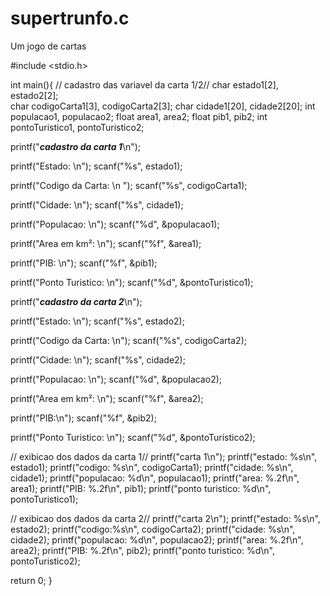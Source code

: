 # supertrunfo.c
Um jogo de cartas 

#include <stdio.h>


  int main(){
    // cadastro das variavel da carta 1/2//
  char estado1[2], estado2[2];         
  char codigoCarta1[3], codigoCarta2[3];
  char cidade1[20], cidade2[20];
  int populacao1, populacao2;
  float area1, area2; 
  float pib1, pib2;
  int pontoTuristico1, pontoTuristico2;

printf("***cadastro da carta 1***\n");

printf("Estado: \n");
scanf("%s", estado1);

printf("Codigo da Carta: \n ");
scanf("%s", codigoCarta1);

printf("Cidade: \n");
scanf("%s", cidade1);

printf("Populacao: \n");
scanf("%d", &populacao1);

printf("Area em km²: \n");
scanf("%f", &area1);

printf("PIB: \n");
scanf("%f", &pib1);

printf("Ponto Turistico: \n");
scanf("%d", &pontoTuristico1);



printf("***cadastro da carta 2***\n");

printf("Estado: \n");
scanf("%s", estado2);

printf("Codigo da Carta: \n");
scanf("%s", codigoCarta2);

printf("Cidade: \n");
scanf("%s", cidade2);

printf("Populacao: \n");
scanf("%d", &populacao2);

printf("Area em km²: \n");
scanf("%f", &area2);

printf("PIB:\n");
scanf("%f", &pib2);

printf("Ponto Turistico: \n");
scanf("%d", &pontoTuristico2);


  // exibicao dos dados da carta 1//
printf("carta 1\n");
printf("estado: %s\n", estado1);
printf("codigo: %s\n", codigoCarta1);
printf("cidade: %s\n", cidade1);
printf("populacao: %d\n", populacao1);
printf("area: %.2f\n", area1);
printf("PIB: %.2f\n", pib1);
printf("ponto turistico: %d\n", pontoTuristico1);


 
// exibicao dos dados da carta 2//
printf("carta 2\n");
printf("estado: %s\n", estado2);
printf("codigo:%s\n", codigoCarta2);
printf("cidade: %s\n", cidade2);
printf("populacao: %d\n", populacao2);
printf("area: %.2f\n", area2);
printf("PIB: %.2f\n", pib2);
printf("ponto turistico: %d\n", pontoTuristico2);

  return 0; 
}
